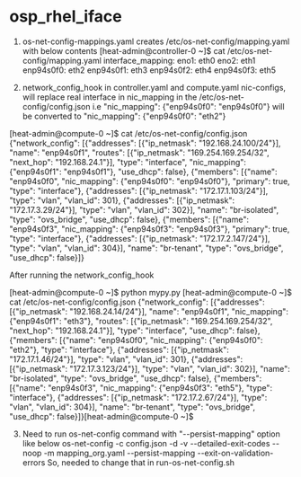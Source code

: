 # osp_rhel_iface
1) os-net-config-mappings.yaml creates /etc/os-net-config/mapping.yaml with below contents
[heat-admin@controller-0 ~]$ cat /etc/os-net-config/mapping.yaml 
interface_mapping:
  eno1: eth0
  eno2: eth1
  enp94s0f0: eth2
  enp94s0f1: eth3
  enp94s0f2: eth4
  enp94s0f3: eth5

2) network_config_hook in controller.yaml and compute.yaml nic-configs,
will replace real interface in nic_mapping in the /etc/os-net-config/config.json i.e
"nic_mapping": {"enp94s0f0": "enp94s0f0"} will be converted to
"nic_mapping": {"enp94s0f0": "eth2"}
 
[heat-admin@compute-0 ~]$ cat /etc/os-net-config/config.json
{"network_config": [{"addresses": [{"ip_netmask": "192.168.24.100/24"}], "name": "enp94s0f1", "routes": [{"ip_netmask": "169.254.169.254/32", "next_hop": "192.168.24.1"}], "type": "interface", "nic_mapping": {"enp94s0f1": "enp94s0f1"}, "use_dhcp": false}, {"members": [{"name": "enp94s0f0", "nic_mapping": {"enp94s0f0": "enp94s0f0"}, "primary": true, "type": "interface"}, {"addresses": [{"ip_netmask": "172.17.1.103/24"}], "type": "vlan", "vlan_id": 301}, {"addresses": [{"ip_netmask": "172.17.3.29/24"}], "type": "vlan", "vlan_id": 302}], "name": "br-isolated", "type": "ovs_bridge", "use_dhcp": false}, {"members": [{"name": "enp94s0f3", "nic_mapping": {"enp94s0f3": "enp94s0f3"}, "primary": true, "type": "interface"}, {"addresses": [{"ip_netmask": "172.17.2.147/24"}], "type": "vlan", "vlan_id": 304}], "name": "br-tenant", "type": "ovs_bridge", "use_dhcp": false}]}

After running the network_config_hook

[heat-admin@compute-0 ~]$ python mypy.py 
[heat-admin@compute-0 ~]$ cat /etc/os-net-config/config.json 
{"network_config": [{"addresses": [{"ip_netmask": "192.168.24.14/24"}], "name": "enp94s0f1", "nic_mapping": {"enp94s0f1": "eth3"}, "routes": [{"ip_netmask": "169.254.169.254/32", "next_hop": "192.168.24.1"}], "type": "interface", "use_dhcp": false}, {"members": [{"name": "enp94s0f0", "nic_mapping": {"enp94s0f0": "eth2"}, "type": "interface"}, {"addresses": [{"ip_netmask": "172.17.1.46/24"}], "type": "vlan", "vlan_id": 301}, {"addresses": [{"ip_netmask": "172.17.3.123/24"}], "type": "vlan", "vlan_id": 302}], "name": "br-isolated", "type": "ovs_bridge", "use_dhcp": false}, {"members": [{"name": "enp94s0f3", "nic_mapping": {"enp94s0f3": "eth5"}, "type": "interface"}, {"addresses": [{"ip_netmask": "172.17.2.67/24"}], "type": "vlan", "vlan_id": 304}], "name": "br-tenant", "type": "ovs_bridge", "use_dhcp": false}]}[heat-admin@compute-0 ~]$ 

3) Need to run os-net-config command with "--persist-mapping" option like below
os-net-config -c config.json -d -v --detailed-exit-codes --noop -m mapping_org.yaml --persist-mapping --exit-on-validation-errors
So, needed to change that in run-os-net-config.sh 
